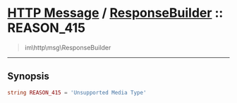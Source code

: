 # [HTTP Message](http.md) / [ResponseBuilder](http-ResponseBuilder.md) :: REASON_415
 > im\http\msg\ResponseBuilder
____

## Synopsis
```php
string REASON_415 = 'Unsupported Media Type'
```
